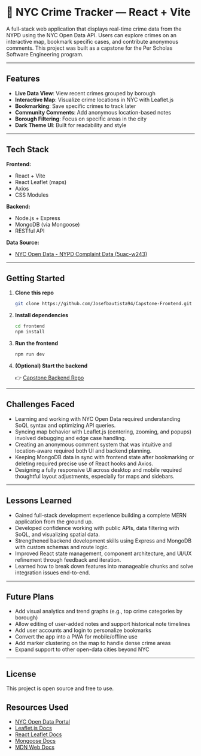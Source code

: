 # 🗽 NYC Crime Tracker — React + Vite

A full-stack web application that displays real-time crime data from the NYPD using the NYC Open Data API. Users can explore crimes on an interactive map, bookmark specific cases, and contribute anonymous comments. This project was built as a capstone for the Per Scholas Software Engineering program.

---

##  Features

-  **Live Data View**: View recent crimes grouped by borough  
-  **Interactive Map**: Visualize crime locations in NYC with Leaflet.js  
-  **Bookmarking**: Save specific crimes to track later  
-  **Community Comments**: Add anonymous location-based notes  
-  **Borough Filtering**: Focus on specific areas in the city  
-  **Dark Theme UI**: Built for readability and style

---

##  Tech Stack

**Frontend:**
- React + Vite
- React Leaflet (maps)
- Axios
- CSS Modules

**Backend:**
- Node.js + Express
- MongoDB (via Mongoose)
- RESTful API

**Data Source:**
- [NYC Open Data - NYPD Complaint Data (5uac-w243)](https://data.cityofnewyork.us/Public-Safety/NYPD-Complaint-Data-Current-Year-To-Date-/5uac-w243)

---

##  Getting Started

1. **Clone this repo**

   ```bash
   git clone https://github.com/Josefbautista94/Capstone-Frontend.git
   ```

2. **Install dependencies**

   ```bash
   cd frontend
   npm install
   ```

3. **Run the frontend**

   ```bash
   npm run dev
   ```

4. **(Optional) Start the backend**

   👉 [Capstone Backend Repo](https://github.com/Josefbautista94/Capstone-Backend)

---

##  Challenges Faced

- Learning and working with NYC Open Data required understanding SoQL syntax and optimizing API queries.
- Syncing map behavior with Leaflet.js (centering, zooming, and popups) involved debugging and edge case handling.
- Creating an anonymous comment system that was intuitive and location-aware required both UI and backend planning.
- Keeping MongoDB data in sync with frontend state after bookmarking or deleting required precise use of React hooks and Axios.
- Designing a fully responsive UI across desktop and mobile required thoughtful layout adjustments, especially for maps and sidebars.

---

##  Lessons Learned

- Gained full-stack development experience building a complete MERN application from the ground up.
- Developed confidence working with public APIs, data filtering with SoQL, and visualizing spatial data.
- Strengthened backend development skills using Express and MongoDB with custom schemas and route logic.
- Improved React state management, component architecture, and UI/UX refinement through feedback and iteration.
- Learned how to break down features into manageable chunks and solve integration issues end-to-end.

---

##  Future Plans

- Add visual analytics and trend graphs (e.g., top crime categories by borough)
- Allow editing of user-added notes and support historical note timelines
- Add user accounts and login to personalize bookmarks
- Convert the app into a PWA for mobile/offline use
- Add marker clustering on the map to handle dense crime areas
- Expand support to other open-data cities beyond NYC

---

##  License

This project is open source and free to use.

##  Resources Used

- [NYC Open Data Portal](https://opendata.cityofnewyork.us/)
- [Leaflet.js Docs](https://leafletjs.com/)
- [React Leaflet Docs](https://react-leaflet.js.org/)
- [Mongoose Docs](https://mongoosejs.com/)
- [MDN Web Docs](https://developer.mozilla.org/)

